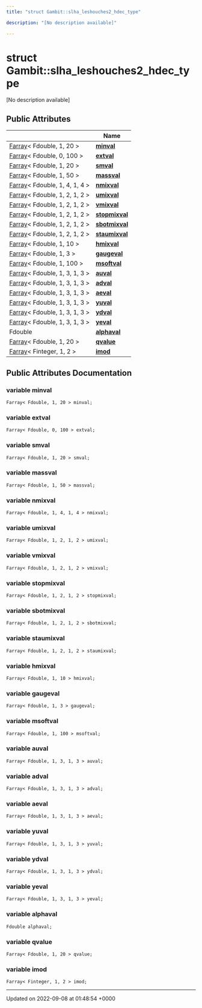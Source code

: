 ```yaml
---
title: "struct Gambit::slha_leshouches2_hdec_type"

description: "[No description available]"

---
```


# struct Gambit::slha_leshouches2_hdec_type



[No description available]

## Public Attributes

|                | Name           |
| -------------- | -------------- |
| [Farray](/documentation/code/classes/classgambit_1_1farray/)< Fdouble, 1, 20 > | **[minval](/documentation/code/classes/structgambit_1_1slha__leshouches2__hdec__type/#variable-gambitslha-leshouches2-hdec-type-minval)**  |
| [Farray](/documentation/code/classes/classgambit_1_1farray/)< Fdouble, 0, 100 > | **[extval](/documentation/code/classes/structgambit_1_1slha__leshouches2__hdec__type/#variable-gambitslha-leshouches2-hdec-type-extval)**  |
| [Farray](/documentation/code/classes/classgambit_1_1farray/)< Fdouble, 1, 20 > | **[smval](/documentation/code/classes/structgambit_1_1slha__leshouches2__hdec__type/#variable-gambitslha-leshouches2-hdec-type-smval)**  |
| [Farray](/documentation/code/classes/classgambit_1_1farray/)< Fdouble, 1, 50 > | **[massval](/documentation/code/classes/structgambit_1_1slha__leshouches2__hdec__type/#variable-gambitslha-leshouches2-hdec-type-massval)**  |
| [Farray](/documentation/code/classes/classgambit_1_1farray/)< Fdouble, 1, 4, 1, 4 > | **[nmixval](/documentation/code/classes/structgambit_1_1slha__leshouches2__hdec__type/#variable-gambitslha-leshouches2-hdec-type-nmixval)**  |
| [Farray](/documentation/code/classes/classgambit_1_1farray/)< Fdouble, 1, 2, 1, 2 > | **[umixval](/documentation/code/classes/structgambit_1_1slha__leshouches2__hdec__type/#variable-gambitslha-leshouches2-hdec-type-umixval)**  |
| [Farray](/documentation/code/classes/classgambit_1_1farray/)< Fdouble, 1, 2, 1, 2 > | **[vmixval](/documentation/code/classes/structgambit_1_1slha__leshouches2__hdec__type/#variable-gambitslha-leshouches2-hdec-type-vmixval)**  |
| [Farray](/documentation/code/classes/classgambit_1_1farray/)< Fdouble, 1, 2, 1, 2 > | **[stopmixval](/documentation/code/classes/structgambit_1_1slha__leshouches2__hdec__type/#variable-gambitslha-leshouches2-hdec-type-stopmixval)**  |
| [Farray](/documentation/code/classes/classgambit_1_1farray/)< Fdouble, 1, 2, 1, 2 > | **[sbotmixval](/documentation/code/classes/structgambit_1_1slha__leshouches2__hdec__type/#variable-gambitslha-leshouches2-hdec-type-sbotmixval)**  |
| [Farray](/documentation/code/classes/classgambit_1_1farray/)< Fdouble, 1, 2, 1, 2 > | **[staumixval](/documentation/code/classes/structgambit_1_1slha__leshouches2__hdec__type/#variable-gambitslha-leshouches2-hdec-type-staumixval)**  |
| [Farray](/documentation/code/classes/classgambit_1_1farray/)< Fdouble, 1, 10 > | **[hmixval](/documentation/code/classes/structgambit_1_1slha__leshouches2__hdec__type/#variable-gambitslha-leshouches2-hdec-type-hmixval)**  |
| [Farray](/documentation/code/classes/classgambit_1_1farray/)< Fdouble, 1, 3 > | **[gaugeval](/documentation/code/classes/structgambit_1_1slha__leshouches2__hdec__type/#variable-gambitslha-leshouches2-hdec-type-gaugeval)**  |
| [Farray](/documentation/code/classes/classgambit_1_1farray/)< Fdouble, 1, 100 > | **[msoftval](/documentation/code/classes/structgambit_1_1slha__leshouches2__hdec__type/#variable-gambitslha-leshouches2-hdec-type-msoftval)**  |
| [Farray](/documentation/code/classes/classgambit_1_1farray/)< Fdouble, 1, 3, 1, 3 > | **[auval](/documentation/code/classes/structgambit_1_1slha__leshouches2__hdec__type/#variable-gambitslha-leshouches2-hdec-type-auval)**  |
| [Farray](/documentation/code/classes/classgambit_1_1farray/)< Fdouble, 1, 3, 1, 3 > | **[adval](/documentation/code/classes/structgambit_1_1slha__leshouches2__hdec__type/#variable-gambitslha-leshouches2-hdec-type-adval)**  |
| [Farray](/documentation/code/classes/classgambit_1_1farray/)< Fdouble, 1, 3, 1, 3 > | **[aeval](/documentation/code/classes/structgambit_1_1slha__leshouches2__hdec__type/#variable-gambitslha-leshouches2-hdec-type-aeval)**  |
| [Farray](/documentation/code/classes/classgambit_1_1farray/)< Fdouble, 1, 3, 1, 3 > | **[yuval](/documentation/code/classes/structgambit_1_1slha__leshouches2__hdec__type/#variable-gambitslha-leshouches2-hdec-type-yuval)**  |
| [Farray](/documentation/code/classes/classgambit_1_1farray/)< Fdouble, 1, 3, 1, 3 > | **[ydval](/documentation/code/classes/structgambit_1_1slha__leshouches2__hdec__type/#variable-gambitslha-leshouches2-hdec-type-ydval)**  |
| [Farray](/documentation/code/classes/classgambit_1_1farray/)< Fdouble, 1, 3, 1, 3 > | **[yeval](/documentation/code/classes/structgambit_1_1slha__leshouches2__hdec__type/#variable-gambitslha-leshouches2-hdec-type-yeval)**  |
| Fdouble | **[alphaval](/documentation/code/classes/structgambit_1_1slha__leshouches2__hdec__type/#variable-gambitslha-leshouches2-hdec-type-alphaval)**  |
| [Farray](/documentation/code/classes/classgambit_1_1farray/)< Fdouble, 1, 20 > | **[qvalue](/documentation/code/classes/structgambit_1_1slha__leshouches2__hdec__type/#variable-gambitslha-leshouches2-hdec-type-qvalue)**  |
| [Farray](/documentation/code/classes/classgambit_1_1farray/)< Finteger, 1, 2 > | **[imod](/documentation/code/classes/structgambit_1_1slha__leshouches2__hdec__type/#variable-gambitslha-leshouches2-hdec-type-imod)**  |

## Public Attributes Documentation

### variable minval

```
Farray< Fdouble, 1, 20 > minval;
```


### variable extval

```
Farray< Fdouble, 0, 100 > extval;
```


### variable smval

```
Farray< Fdouble, 1, 20 > smval;
```


### variable massval

```
Farray< Fdouble, 1, 50 > massval;
```


### variable nmixval

```
Farray< Fdouble, 1, 4, 1, 4 > nmixval;
```


### variable umixval

```
Farray< Fdouble, 1, 2, 1, 2 > umixval;
```


### variable vmixval

```
Farray< Fdouble, 1, 2, 1, 2 > vmixval;
```


### variable stopmixval

```
Farray< Fdouble, 1, 2, 1, 2 > stopmixval;
```


### variable sbotmixval

```
Farray< Fdouble, 1, 2, 1, 2 > sbotmixval;
```


### variable staumixval

```
Farray< Fdouble, 1, 2, 1, 2 > staumixval;
```


### variable hmixval

```
Farray< Fdouble, 1, 10 > hmixval;
```


### variable gaugeval

```
Farray< Fdouble, 1, 3 > gaugeval;
```


### variable msoftval

```
Farray< Fdouble, 1, 100 > msoftval;
```


### variable auval

```
Farray< Fdouble, 1, 3, 1, 3 > auval;
```


### variable adval

```
Farray< Fdouble, 1, 3, 1, 3 > adval;
```


### variable aeval

```
Farray< Fdouble, 1, 3, 1, 3 > aeval;
```


### variable yuval

```
Farray< Fdouble, 1, 3, 1, 3 > yuval;
```


### variable ydval

```
Farray< Fdouble, 1, 3, 1, 3 > ydval;
```


### variable yeval

```
Farray< Fdouble, 1, 3, 1, 3 > yeval;
```


### variable alphaval

```
Fdouble alphaval;
```


### variable qvalue

```
Farray< Fdouble, 1, 20 > qvalue;
```


### variable imod

```
Farray< Finteger, 1, 2 > imod;
```


-------------------------------

Updated on 2022-09-08 at 01:48:54 +0000